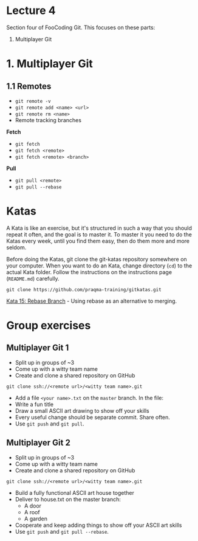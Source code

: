 # Lecture 4
Section four of FooCoding Git. This focuses on these parts:
1. Multiplayer Git

# 1. Multiplayer Git

## 1.1 Remotes
- `git remote -v`
- `git remote add <name> <url>`
- `git remote rm <name>`
- Remote tracking branches

**Fetch**
- `git fetch`
- `git fetch <remote>`
- `git fetch <remote> <branch>`

**Pull**
- `git pull <remote>`
- `git pull --rebase`


# Katas
A Kata is like an exercise, but it's structured in such a way that you should repeat it often, and the goal is to master it. To master it you need to do the Katas every week, until you find them easy, then do them more and more seldom.

Before doing the Katas, git clone the git-katas repository somewhere on your computer. When you want to do an Kata, change directory (`cd`) to the actual Kata folder. Follow the instructions on the instructions page (`README.md`) carefully.
```
git clone https://github.com/praqma-training/gitkatas.git
```

[Kata 15: Rebase Branch](https://github.com/praqma-training/git-katas/blob/master/rebase-branch) - Using rebase as an alternative to merging.


# Group exercises

## Multiplayer Git 1
- Split up in groups of ~3
- Come up with a witty team name
- Create and clone a shared repository on GitHub
```
git clone ssh://<remote url>/<witty team name>.git
```
- Add a file `<your name>.txt` on the `master` branch. In the file:
- Write a fun title
- Draw a small ASCII art drawing to show off your skills
- Every useful change should be separate commit. Share often.
- Use `git push` and `git pull`.

## Multiplayer Git 2

- Split up in groups of ~3
- Come up with a witty team name
- Create and clone a shared repository on GitHub
```
git clone ssh://<remote url>/<witty team name>.git
```
- Build a fully functional ASCII art house together
- Deliver to house.txt on the master branch:
  - A door
  - A roof
  - A garden
- Cooperate and keep adding things to show off your ASCII art skills
- Use `git push` and `git pull --rebase`.


